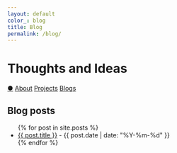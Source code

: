 ```yaml
---
layout: default
color_: blog
title: Blog
permalink: /blog/
---
```


<r-grid class="main" columns=6 columns-s=4 columns-xs=2>

<r-cell order="-10" span=4 span-s=2>
  <h1>Thoughts and Ideas</h1>
</r-cell>

<r-cell order="-9" class="menu" span=2 span-s=2>
  <div class='focus0'>
    <a href="/">&#x25CF;</a>
    <a href="/about/">About</a>
    <a href="/project/">Projects</a>
    <a href="/blog/">Blogs</a>
  </div>
</r-cell>
</r-grid>

<!-- 在这里添加博客文章列表 -->
<r-grid columns=6 columns-s=4 columns-xs=2>
<r-cell span=6>
  <h2>Blog posts</h2>
  <ul>
    {% for post in site.posts %}
      <li>
        <a href="{{ post.url | relative_url }}">{{ post.title }}</a>
        - {{ post.date | date: "%Y-%m-%d" }}
      </li>
    {% endfor %}
  </ul>
</r-cell>
</r-grid>